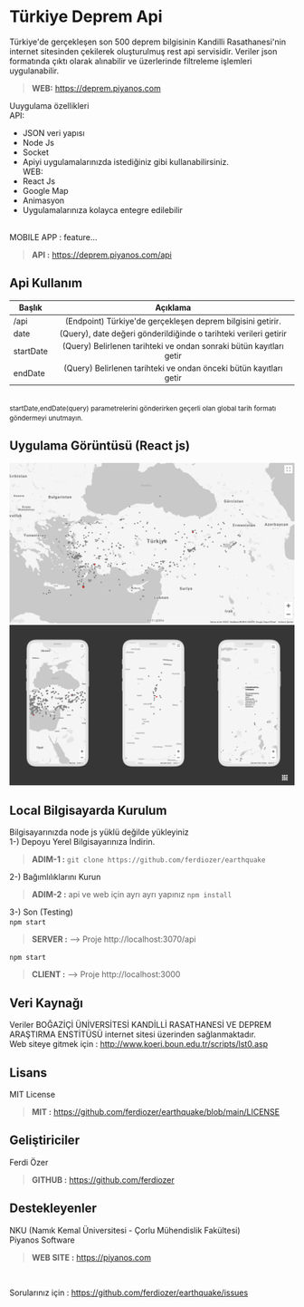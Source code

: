 # Türkiye Deprem Api
Türkiye'de gerçekleşen son 500 deprem bilgisinin Kandilli Rasathanesi'nin internet sitesinden çekilerek oluşturulmuş rest api servisidir. Veriler json formatında çıktı olarak alınabilir ve üzerlerinde filtreleme işlemleri uygulanabilir. <br/>

> **WEB:** https://deprem.piyanos.com

Uuygulama özellikleri<br/>
API:<br/>
- JSON veri yapısı
- Node Js
- Socket
- Apiyi uygulamalarınızda istediğiniz gibi kullanabilirsiniz.<br/>
WEB:<br/>
- React Js
- Google Map
- Animasyon
- Uygulamalarınıza kolayca entegre edilebilir
<br/>
MOBILE APP : feature...
<br/>

> **API :** https://deprem.piyanos.com/api

## Api Kullanım
| Başlık    |                              Açıklama                               |
| --------- | :-----------------------------------------------------------------: |
| /api      |     (Endpoint) Türkiye'de gerçekleşen deprem bilgisini getirir.     |
| date      |  (Query), date değeri gönderildiğinde o tarihteki verileri getirir  |
| startDate | (Query) Belirlenen tarihteki ve ondan sonraki bütün kayıtları getir |
| endDate   | (Query) Belirlenen tarihteki ve ondan önceki bütün kayıtları getir  |

<br/>
<small>
startDate,endDate(query) parametrelerini gönderirken geçerli olan global tarih formatı göndermeyi unutmayın. 
</small>
<br/>

## Uygulama Görüntüsü (React js)
![Resim](https://raw.githubusercontent.com/ferdiozer/earthquake/main/deprem.jpg) <br/>
![Resim](https://raw.githubusercontent.com/ferdiozer/earthquake/main/deprem_mobil.png) <br/>


## Local Bilgisayarda Kurulum
Bilgisayarınızda node js yüklü değilde yükleyiniz<br/>
1-) Depoyu Yerel Bilgisayarınıza İndirin. 
> **ADIM-1 :** 
```git clone https://github.com/ferdiozer/earthquake```

2-) Bağımlılıklarını Kurun
> **ADIM-2 :** api ve web için ayrı ayrı yapınız
```npm install```

3-) Son (Testing)
<br/>
```npm start```
> **SERVER :**  --> Proje http://localhost:3070/api

```npm start```
> **CLIENT :**  --> Proje http://localhost:3000

## Veri Kaynağı
Veriler BOĞAZİÇİ ÜNİVERSİTESİ KANDİLLİ RASATHANESİ VE DEPREM ARAŞTIRMA ENSTİTÜSÜ internet sitesi üzerinden sağlanmaktadır. <br />
Web siteye gitmek için : http://www.koeri.boun.edu.tr/scripts/lst0.asp

## Lisans
MIT License
<br/>
> **MIT :** https://github.com/ferdiozer/earthquake/blob/main/LICENSE

## Geliştiriciler
Ferdi Özer
<br/>
> **GITHUB :** https://github.com/ferdiozer

## Destekleyenler
NKU (Namık Kemal Üniversitesi - Çorlu Mühendislik Fakültesi)
<br/>
Piyanos Software
<br/>
> **WEB SITE :** https://piyanos.com
<br/>

Sorularınız için : https://github.com/ferdiozer/earthquake/issues


